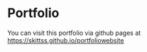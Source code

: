 # Portfolio

You can visit this portfolio via github pages at <a href="https://skittss.github.io/portfoliowebsite">https://skittss.github.io/portfoliowebsite<a>
